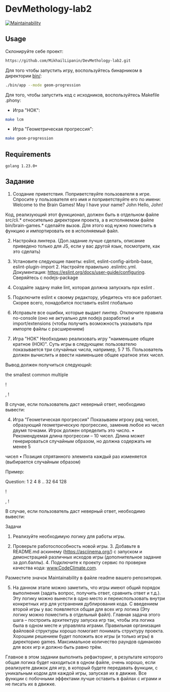# DevMethology-lab2

[![Maintainability](https://api.codeclimate.com/v1/badges/1f938690e3c251cd5f79/maintainability)](https://codeclimate.com/github/MikhailLipanin/DevMethology-lab2/maintainability)

## Usage

Склонируйте себе проект:
```bash
https://github.com/MikhailLipanin/DevMethology-lab2.git
```

Для того чтобы запустить игру, воспользуйтесь бинарником в директории [bin/](./bin):
```bash
./bin/app --mode geom-progression
```

Для того, чтобы запустить код с исходников, воспользуйтесь Makefile .phony:
- Игра "НОК":
```bash
make lcm
```

- Игра "Геометрическая прогрессия":
```bash
make geom-progression
```

## Requirements

`golang 1.23.0+`

## Задание

1. Создание приветствия. Поприветствуйте пользователя в игре. Спросите у пользователя его имя и поприветствуйте его по имени: Welcome to the Brain Games! May I have your name? John Hello, John!

Код, реализующий этот функционал, должен быть в отдельном файле src/cli.* относительно директории проекта, а в исполняемом файле bin/brain-games.* сделайте вызов. Для этого код нужно поместить в функцию и импортировать ее в исполняемый файл.

2. Настройка линтера. (Доп.задание лучше сделать, описание приведено только для JS, если у вас другой язык, посмотрите, как это сделать)

1. Установите следующие пакеты: eslint, eslint-config-airbnb-base, eslint-plugin-import 2. Настройте правильно .eslintrc.yml. Документация: https://eslint.org/docs/user-guide/configuring. Сверяйтесь с nodejs-package

3. Создайте задачу make lint, которая должна запускать npx eslint .

4. Подключите eslint к своему редактору, убедитесь что все работает. Скорее всего, понадобится поставить eslint глобально

5. Исправьте все ошибки, которые выдает линтер. Отключите правила no-console (оно не актуально для nodejs разработки) и import/extensions (чтобы получить возможность указывать при импорте файлы с расширением)

3. Игра "НОК" Необходимо реализовать игру "наименьшее общее кратное (НОК)". Суть игры в следующем: пользователю показывается три случайных числа, например, 5 7 15. Пользователь должен вычислить и ввести наименьшее общее кратное этих чисел.

Вывод должен получиться следующий:

the smallest common multiple

!

, !

В случае, если пользователь даст неверный ответ, необходимо вывести:

4. Игра "Геометическая прогрессия" Показываем игроку ряд чисел, образующий геометрическую прогрессию, заменив любое из чисел двумя точками. Игрок должен определить это число. • Рекомендуемая длина прогрессии – 10 чисел. Длина может генерироваться случайным образом, но должна содержать не менее 5

чисел • Позиция спрятанного элемента каждый раз изменяется (выбирается случайным образом)

Пример:

Question: 1 2 4 8 .. 32 64 128

!

, !

В случае, если пользователь даст неверный ответ, необходимо вывести:

Задачи

1. Реализуйте необходимую логику для работы игры.

2. Проверьте работоспособность новой игры. 3. Добавьте в README.md аскинему (https://asciinema.org/) с запуском и демонстрацией различных исходов игры (дополнительное задание за доп.баллы). 4. Подключите к проекту сервис по проверке качества кода: www.CodeClimate.com.

Разместите значок Maintainability в файле readme вашего репозитория.

5. На данном этапе можно заметить, что игры имеют общий порядок выполнения (задать вопрос, получить ответ, сравнить ответ и т.д.). Эту логику можно вынести в одно место и переиспользовать внутри конкретных игр для устранения дублирования кода. С введением второй игры у вас появляется общая для всех игр логика (Эту логику можно поместить в отдельный файл). Главная задача этого шага – построить архитектуру запуска игр так, чтобы эта логика была в одном месте и управляла играми. Правильная организация файловой структуры хорошо помогает понимать структуру проекта. Хорошим решением будет положить все игры (и только игры) в директорию games. Максимальное количество раундов одинаково для всех игр и должно быть равно трём.

Главное в этом задании выполнить рефакторинг, в результате которого общая логика будет находиться в одном файле, очень хорошо, если реализуете движок для игр, в который будете передавать функции, с уникальным кодом для каждой игры, запуская их в движке. Все функции с побочными эффектами лучше оставить в файлах с играми и не писать их в движке.